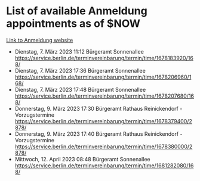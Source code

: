 # List of available Anmeldung appointments as of $NOW
[Link to Anmeldung website](https://service.berlin.de/terminvereinbarung/termin/tag.php?termin=1&anliegen[]=120686&dienstleisterlist=122210,122217,327316,122219,327312,122227,327314,122231,327346,122243,327348,122254,122252,329742,122260,329745,122262,329748,122271,327278,122273,327274,122277,327276,330436,122280,327294,122282,327290,122284,327292,122291,327270,122285,327266,122286,327264,122296,327268,150230,329760,122297,327286,122294,327284,122312,329763,122314,329775,122304,327330,122311,327334,122309,327332,317869,122281,327352,122279,329772,122283,122276,327324,122274,327326,122267,329766,122246,327318,122251,327320,122257,327322,122208,327298,122226,327300&herkunft=http%3A%2F%2Fservice.berlin.de%2Fdienstleistung%2F120686%2F)
- Dienstag, 7. März 2023 11:12 Bürgeramt Sonnenallee https://service.berlin.de/terminvereinbarung/termin/time/1678183920/168/
- Dienstag, 7. März 2023 17:36 Bürgeramt Sonnenallee https://service.berlin.de/terminvereinbarung/termin/time/1678206960/168/
- Dienstag, 7. März 2023 17:48 Bürgeramt Sonnenallee https://service.berlin.de/terminvereinbarung/termin/time/1678207680/168/
- Donnerstag, 9. März 2023 17:30 Bürgeramt Rathaus Reinickendorf - Vorzugstermine https://service.berlin.de/terminvereinbarung/termin/time/1678379400/2878/
- Donnerstag, 9. März 2023 17:40 Bürgeramt Rathaus Reinickendorf - Vorzugstermine https://service.berlin.de/terminvereinbarung/termin/time/1678380000/2878/
- Mittwoch, 12. April 2023 08:48 Bürgeramt Sonnenallee https://service.berlin.de/terminvereinbarung/termin/time/1681282080/168/
